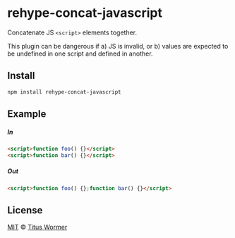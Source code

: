 <!--This file is generated by `build-packages.js`-->

# rehype-concat-javascript

Concatenate JS `<script>` elements together.

This plugin can be dangerous if a) JS is invalid, or b) values are expected
to be undefined in one script and defined in another.

## Install

```sh
npm install rehype-concat-javascript
```

## Example

##### In

```html
<script>function foo() {}</script>
<script>function bar() {}</script>
```

##### Out

```html
<script>function foo() {};function bar() {}</script>
```

## License

[MIT](https://github.com/rehypejs/rehype-minify/blob/master/license) © [Titus Wormer](https://wooorm.com)
